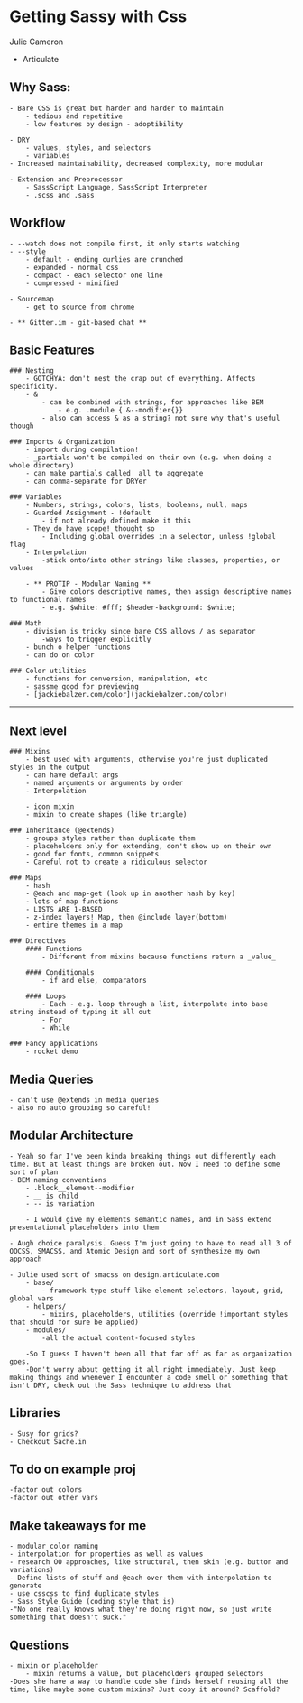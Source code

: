 # Getting Sassy with Css
Julie Cameron

- Articulate

## Why Sass:
	- Bare CSS is great but harder and harder to maintain
		- tedious and repetitive
		- low features by design - adoptibility

	- DRY
		- values, styles, and selectors
		- variables
	- Increased maintainability, decreased complexity, more modular

	- Extension and Preprocessor
		- SassScript Language, SassScript Interpreter
		- .scss and .sass

## Workflow
	- --watch does not compile first, it only starts watching
	- --style
		- default - ending curlies are crunched
		- expanded - normal css
		- compact - each selector one line
		- compressed - minified

	- Sourcemap
		- get to source from chrome

	- ** Gitter.im - git-based chat **

## Basic Features
	### Nesting
		- GOTCHYA: don't nest the crap out of everything. Affects specificity.
		- & 
			- can be combined with strings, for approaches like BEM
				- e.g. .module { &--modifier{}}
			- also can access & as a string? not sure why that's useful though

	### Imports & Organization
		- import during compilation!
		- _partials won't be compiled on their own (e.g. when doing a whole directory)
		- can make partials called _all to aggregate 
		- can comma-separate for DRYer

	### Variables
		- Numbers, strings, colors, lists, booleans, null, maps
		- Guarded Assignment - !default
			- if not already defined make it this
		- They do have scope! thought so
			- Including global overrides in a selector, unless !global flag
		- Interpolation
			-stick onto/into other strings like classes, properties, or values

		- ** PROTIP - Modular Naming **
			- Give colors descriptive names, then assign descriptive names to functional names
			- e.g. $white: #fff; $header-background: $white;

	### Math
		- division is tricky since bare CSS allows / as separator
			-ways to trigger explicitly
		- bunch o helper functions
		- can do on color

	### Color utilities
		- functions for conversion, manipulation, etc
		- sassme good for previewing
		- [jackiebalzer.com/color](jackiebalzer.com/color)

------------------------------------------

## Next level
	### Mixins
		- best used with arguments, otherwise you're just duplicated styles in the output
		- can have default args
		- named arguments or arguments by order
		- Interpolation

		- icon mixin
		- mixin to create shapes (like triangle)

	### Inheritance (@extends)
		- groups styles rather than duplicate them
		- placeholders only for extending, don't show up on their own
		- good for fonts, common snippets
		- Careful not to create a ridiculous selector

	### Maps
		- hash
		- @each and map-get (look up in another hash by key)
		- lots of map functions
		- LISTS ARE 1-BASED
		- z-index layers! Map, then @include layer(bottom)
		- entire themes in a map

	### Directives
		#### Functions
			- Different from mixins because functions return a _value_

		#### Conditionals
			- if and else, comparators

		#### Loops
			- Each - e.g. loop through a list, interpolate into base string instead of typing it all out
			- For
			- While

	### Fancy applications
		- rocket demo

## Media Queries
	- can't use @extends in media queries
	- also no auto grouping so careful!

## Modular Architecture
	- Yeah so far I've been kinda breaking things out differently each time. But at least things are broken out. Now I need to define some sort of plan
	- BEM naming conventions
		- .block__element--modifier
		- __ is child
		- -- is variation

		- I would give my elements semantic names, and in Sass extend presentational placeholders into them

	- Augh choice paralysis. Guess I'm just going to have to read all 3 of OOCSS, SMACSS, and Atomic Design and sort of synthesize my own approach

	- Julie used sort of smacss on design.articulate.com
		- base/
			- framework type stuff like element selectors, layout, grid, global vars
		- helpers/
			- mixins, placeholders, utilities (override !important styles that should for sure be applied)
		- modules/
			-all the actual content-focused styles

		-So I guess I haven't been all that far off as far as organization goes.
		-Don't worry about getting it all right immediately. Just keep making things and whenever I encounter a code smell or something that isn't DRY, check out the Sass technique to address that

## Libraries
	- Susy for grids?
	- Checkout Sache.in







## To do on example proj
	-factor out colors
	-factor out other vars

## Make takeaways for me
	- modular color naming
	- interpolation for properties as well as values
	- research OO approaches, like structural, then skin (e.g. button and variations)
	- Define lists of stuff and @each over them with interpolation to generate
	- use csscss to find duplicate styles
	- Sass Style Guide (coding style that is)
	-"No one really knows what they're doing right now, so just write something that doesn't suck."

## Questions
	- mixin or placeholder
		- mixin returns a value, but placeholders grouped selectors
	-Does she have a way to handle code she finds herself reusing all the time, like maybe some custom mixins? Just copy it around? Scaffold?

